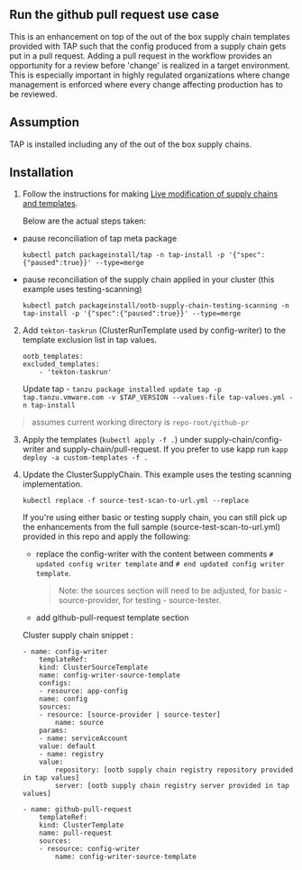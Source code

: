 ## Run the github pull request use case

This is an enhancement on top of the out of the box supply chain templates provided with TAP such that the config produced from a supply chain gets put in a pull request. Adding a pull request in the workflow provides an opportunity for a review before 'change' is realized in a target environment. This is especially important in highly regulated organizations where change management is enforced where every change affecting production has to be reviewed.

## Assumption
TAP is installed including any of the out of the box supply chains.

## Installation
1. Follow the instructions for making [Live modification of supply chains and templates](https://docs.vmware.com/en/Tanzu-Application-Platform/1.1/tap/GUID-scc-authoring-supply-chains.html#live-modification-of-supply-chains-and-templates-6). 

    Below are the actual steps taken:
- pause reconciliation of tap meta package
    ```
    kubectl patch packageinstall/tap -n tap-install -p '{"spec":{"paused":true}}' --type=merge
    ```
- pause reconciliation of the supply chain applied in your cluster (this example uses testing-scanning)
    ```
    kubectl patch packageinstall/ootb-supply-chain-testing-scanning -n tap-install -p '{"spec":{"paused":true}}' --type=merge
    ```

2. Add `tekton-taskrun` (ClusterRunTemplate used by config-writer) to the template exclusion list in tap values. 
    ```
    ootb_templates:
    excluded_templates:
        - 'tekton-taskrun'
    ```

    Update tap - `tanzu package installed update tap -p tap.tanzu.vmware.com -v $TAP_VERSION --values-file tap-values.yml -n tap-install`


> assumes current working directory is `repo-root/github-pr`

3. Apply the templates (`kubectl apply -f .`) under supply-chain/config-writer and supply-chain/pull-request. If you prefer to use kapp run `kapp deploy -a custom-templates -f .`

4. Update the ClusterSupplyChain. This example uses the testing scanning implementation. 
    ```
    kubectl replace -f source-test-scan-to-url.yml --replace
    ```

    If you're using either basic or testing supply chain, you can still pick up the enhancements from the full sample (source-test-scan-to-url.yml) provided in this repo and apply the following:
    -  replace the config-writer with the content between comments `# updated config writer template` and `# end updated config writer template`. 
        
        > Note: the sources section will need to be adjusted, for basic - source-provider, for testing - source-tester.

    - add github-pull-request template section

    Cluster supply chain snippet :
    ```
    - name: config-writer
        templateRef:
        kind: ClusterSourceTemplate
        name: config-writer-source-template
        configs:
        - resource: app-config
        name: config
        sources:
        - resource: [source-provider | source-tester]
            name: source
        params:
        - name: serviceAccount
        value: default
        - name: registry
        value:
            repository: [ootb supply chain registry repository provided in tap values]
            server: [ootb supply chain registry server provided in tap values]

    - name: github-pull-request
        templateRef:
        kind: ClusterTemplate
        name: pull-request
        sources:
        - resource: config-writer
            name: config-writer-source-template
    ```